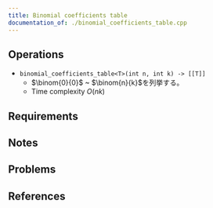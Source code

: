 ```yaml
---
title: Binomial coefficients table
documentation_of: ./binomial_coefficients_table.cpp
---
```


## Operations

- `binomial_coefficients_table<T>(int n, int k) -> [[T]]`
	- $\binom{0}{0}$ ~ $\binom{n}{k}$を列挙する。
	- Time complexity $O(nk)$

## Requirements

## Notes

## Problems

## References
